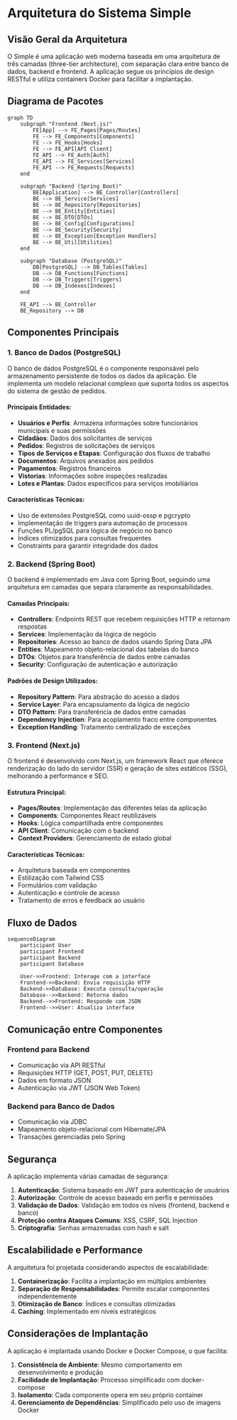 # Arquitetura do Sistema Simple

## Visão Geral da Arquitetura

O Simple é uma aplicação web moderna baseada em uma arquitetura de três camadas (three-tier architecture), com separação clara entre banco de dados, backend e frontend. A aplicação segue os princípios de design RESTful e utiliza containers Docker para facilitar a implantação.

## Diagrama de Pacotes

```mermaid
graph TD
    subgraph "Frontend (Next.js)"
        FE[App] --> FE_Pages[Pages/Routes]
        FE --> FE_Components[Components]
        FE --> FE_Hooks[Hooks]
        FE --> FE_API[API Client]
        FE_API --> FE_Auth[Auth]
        FE_API --> FE_Services[Services]
        FE_API --> FE_Requests[Requests]
    end

    subgraph "Backend (Spring Boot)"
        BE[Application] --> BE_Controller[Controllers]
        BE --> BE_Service[Services]
        BE --> BE_Repository[Repositories]
        BE --> BE_Entity[Entities]
        BE --> BE_DTO[DTOs]
        BE --> BE_Config[Configurations]
        BE --> BE_Security[Security]
        BE --> BE_Exception[Exception Handlers]
        BE --> BE_Util[Utilities]
    end

    subgraph "Database (PostgreSQL)"
        DB[PostgreSQL] --> DB_Tables[Tables]
        DB --> DB_Functions[Functions]
        DB --> DB_Triggers[Triggers]
        DB --> DB_Indexes[Indexes]
    end

    FE_API --> BE_Controller
    BE_Repository --> DB
```

## Componentes Principais

### 1. Banco de Dados (PostgreSQL)

O banco de dados PostgreSQL é o componente responsável pelo armazenamento persistente de todos os dados da aplicação. Ele implementa um modelo relacional complexo que suporta todos os aspectos do sistema de gestão de pedidos.

#### Principais Entidades:
- **Usuários e Perfis**: Armazena informações sobre funcionários municipais e suas permissões
- **Cidadãos**: Dados dos solicitantes de serviços
- **Pedidos**: Registros de solicitações de serviços
- **Tipos de Serviços e Etapas**: Configuração dos fluxos de trabalho
- **Documentos**: Arquivos anexados aos pedidos
- **Pagamentos**: Registros financeiros
- **Vistorias**: Informações sobre inspeções realizadas
- **Lotes e Plantas**: Dados específicos para serviços imobiliários

#### Características Técnicas:
- Uso de extensões PostgreSQL como uuid-ossp e pgcrypto
- Implementação de triggers para automação de processos
- Funções PL/pgSQL para lógica de negócio no banco
- Índices otimizados para consultas frequentes
- Constraints para garantir integridade dos dados

### 2. Backend (Spring Boot)

O backend é implementado em Java com Spring Boot, seguindo uma arquitetura em camadas que separa claramente as responsabilidades.

#### Camadas Principais:
- **Controllers**: Endpoints REST que recebem requisições HTTP e retornam respostas
- **Services**: Implementação da lógica de negócio
- **Repositories**: Acesso ao banco de dados usando Spring Data JPA
- **Entities**: Mapeamento objeto-relacional das tabelas do banco
- **DTOs**: Objetos para transferência de dados entre camadas
- **Security**: Configuração de autenticação e autorização

#### Padrões de Design Utilizados:
- **Repository Pattern**: Para abstração do acesso a dados
- **Service Layer**: Para encapsulamento da lógica de negócio
- **DTO Pattern**: Para transferência de dados entre camadas
- **Dependency Injection**: Para acoplamento fraco entre componentes
- **Exception Handling**: Tratamento centralizado de exceções

### 3. Frontend (Next.js)

O frontend é desenvolvido com Next.js, um framework React que oferece renderização do lado do servidor (SSR) e geração de sites estáticos (SSG), melhorando a performance e SEO.

#### Estrutura Principal:
- **Pages/Routes**: Implementação das diferentes telas da aplicação
- **Components**: Componentes React reutilizáveis
- **Hooks**: Lógica compartilhada entre componentes
- **API Client**: Comunicação com o backend
- **Context Providers**: Gerenciamento de estado global

#### Características Técnicas:
- Arquitetura baseada em componentes
- Estilização com Tailwind CSS
- Formulários com validação
- Autenticação e controle de acesso
- Tratamento de erros e feedback ao usuário

## Fluxo de Dados

```mermaid
sequenceDiagram
    participant User
    participant Frontend
    participant Backend
    participant Database
    
    User->>Frontend: Interage com a interface
    Frontend->>Backend: Envia requisição HTTP
    Backend->>Database: Executa consulta/operação
    Database-->>Backend: Retorna dados
    Backend-->>Frontend: Responde com JSON
    Frontend-->>User: Atualiza interface
```

## Comunicação entre Componentes

### Frontend para Backend
- Comunicação via API RESTful
- Requisições HTTP (GET, POST, PUT, DELETE)
- Dados em formato JSON
- Autenticação via JWT (JSON Web Token)

### Backend para Banco de Dados
- Comunicação via JDBC
- Mapeamento objeto-relacional com Hibernate/JPA
- Transações gerenciadas pelo Spring

## Segurança

A aplicação implementa várias camadas de segurança:

1. **Autenticação**: Sistema baseado em JWT para autenticação de usuários
2. **Autorização**: Controle de acesso baseado em perfis e permissões
3. **Validação de Dados**: Validação em todos os níveis (frontend, backend e banco)
4. **Proteção contra Ataques Comuns**: XSS, CSRF, SQL Injection
5. **Criptografia**: Senhas armazenadas com hash e salt

## Escalabilidade e Performance

A arquitetura foi projetada considerando aspectos de escalabilidade:

1. **Containerização**: Facilita a implantação em múltiplos ambientes
2. **Separação de Responsabilidades**: Permite escalar componentes independentemente
3. **Otimização de Banco**: Índices e consultas otimizadas
4. **Caching**: Implementado em níveis estratégicos

## Considerações de Implantação

A aplicação é implantada usando Docker e Docker Compose, o que facilita:

1. **Consistência de Ambiente**: Mesmo comportamento em desenvolvimento e produção
2. **Facilidade de Implantação**: Processo simplificado com docker-compose
3. **Isolamento**: Cada componente opera em seu próprio container
4. **Gerenciamento de Dependências**: Simplificado pelo uso de imagens Docker
